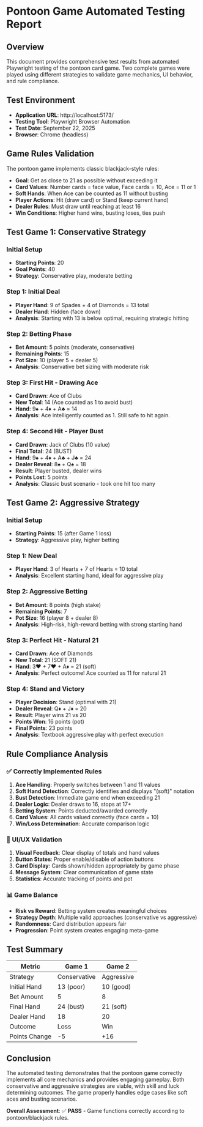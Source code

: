 # Pontoon Game Automated Testing Report

## Overview
This document provides comprehensive test results from automated Playwright testing of the pontoon card game. Two complete games were played using different strategies to validate game mechanics, UI behavior, and rule compliance.

## Test Environment
- **Application URL**: http://localhost:5173/
- **Testing Tool**: Playwright Browser Automation
- **Test Date**: September 22, 2025
- **Browser**: Chrome (headless)

## Game Rules Validation
The pontoon game implements classic blackjack-style rules:
- **Goal**: Get as close to 21 as possible without exceeding it
- **Card Values**: Number cards = face value, Face cards = 10, Ace = 11 or 1
- **Soft Hands**: When Ace can be counted as 11 without busting
- **Player Actions**: Hit (draw card) or Stand (keep current hand)
- **Dealer Rules**: Must draw until reaching at least 16
- **Win Conditions**: Higher hand wins, busting loses, ties push

## Test Game 1: Conservative Strategy

### Initial Setup
- **Starting Points**: 20
- **Goal Points**: 40
- **Strategy**: Conservative play, moderate betting

### Step 1: Initial Deal
- **Player Hand**: 9 of Spades + 4 of Diamonds = 13 total
- **Dealer Hand**: Hidden (face down)
- **Analysis**: Starting with 13 is below optimal, requiring strategic hitting

### Step 2: Betting Phase
- **Bet Amount**: 5 points (moderate, conservative)
- **Remaining Points**: 15
- **Pot Size**: 10 (player 5 + dealer 5)
- **Analysis**: Conservative bet sizing with moderate risk

### Step 3: First Hit - Drawing Ace
- **Card Drawn**: Ace of Clubs
- **New Total**: 14 (Ace counted as 1 to avoid bust)
- **Hand**: 9♠ + 4♦ + A♣ = 14
- **Analysis**: Ace intelligently counted as 1. Still safe to hit again.

### Step 4: Second Hit - Player Bust
- **Card Drawn**: Jack of Clubs (10 value)
- **Final Total**: 24 (BUST)
- **Hand**: 9♠ + 4♦ + A♣ + J♣ = 24
- **Dealer Reveal**: 8♠ + Q♠ = 18
- **Result**: Player busted, dealer wins
- **Points Lost**: 5 points
- **Analysis**: Classic bust scenario - took one hit too many

## Test Game 2: Aggressive Strategy

### Initial Setup
- **Starting Points**: 15 (after Game 1 loss)
- **Strategy**: Aggressive play, higher betting

### Step 1: New Deal
- **Player Hand**: 3 of Hearts + 7 of Hearts = 10 total
- **Analysis**: Excellent starting hand, ideal for aggressive play

### Step 2: Aggressive Betting
- **Bet Amount**: 8 points (high stake)
- **Remaining Points**: 7
- **Pot Size**: 16 (player 8 + dealer 8)
- **Analysis**: High-risk, high-reward betting with strong starting hand

### Step 3: Perfect Hit - Natural 21
- **Card Drawn**: Ace of Diamonds
- **New Total**: 21 (SOFT 21)
- **Hand**: 3♥ + 7♥ + A♦ = 21 (soft)
- **Analysis**: Perfect outcome! Ace counted as 11 for natural 21

### Step 4: Stand and Victory
- **Player Decision**: Stand (optimal with 21)
- **Dealer Reveal**: Q♦ + J♦ = 20
- **Result**: Player wins 21 vs 20
- **Points Won**: 16 points (pot)
- **Final Points**: 23 points
- **Analysis**: Textbook aggressive play with perfect execution

## Rule Compliance Analysis

### ✅ Correctly Implemented Rules
1. **Ace Handling**: Properly switches between 1 and 11 values
2. **Soft Hand Detection**: Correctly identifies and displays "(soft)" notation
3. **Bust Detection**: Immediate game end when exceeding 21
4. **Dealer Logic**: Dealer draws to 16, stops at 17+
5. **Betting System**: Points deducted/awarded correctly
6. **Card Values**: All cards valued correctly (face cards = 10)
7. **Win/Loss Determination**: Accurate comparison logic

### 🎯 UI/UX Validation
1. **Visual Feedback**: Clear display of totals and hand values
2. **Button States**: Proper enable/disable of action buttons
3. **Card Display**: Cards shown/hidden appropriately by game phase
4. **Message System**: Clear communication of game state
5. **Statistics**: Accurate tracking of points and pot

### 📊 Game Balance
- **Risk vs Reward**: Betting system creates meaningful choices
- **Strategy Depth**: Multiple valid approaches (conservative vs aggressive)
- **Randomness**: Card distribution appears fair
- **Progression**: Point system creates engaging meta-game

## Test Summary

| Metric | Game 1 | Game 2 |
|--------|---------|---------|
| Strategy | Conservative | Aggressive |
| Initial Hand | 13 (poor) | 10 (good) |
| Bet Amount | 5 | 8 |
| Final Hand | 24 (bust) | 21 (soft) |
| Dealer Hand | 18 | 20 |
| Outcome | Loss | Win |
| Points Change | -5 | +16 |

## Conclusion
The automated testing demonstrates that the pontoon game correctly implements all core mechanics and provides engaging gameplay. Both conservative and aggressive strategies are viable, with skill and luck determining outcomes. The game properly handles edge cases like soft aces and busting scenarios.

**Overall Assessment**: ✅ **PASS** - Game functions correctly according to pontoon/blackjack rules.